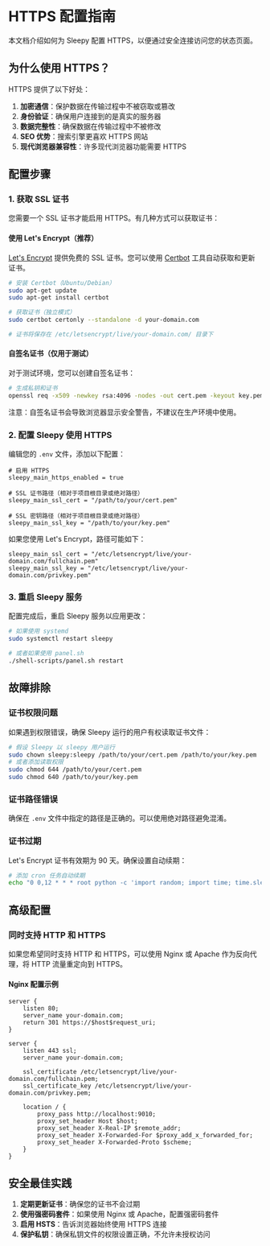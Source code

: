 # HTTPS 配置指南

本文档介绍如何为 Sleepy 配置 HTTPS，以便通过安全连接访问您的状态页面。

## 为什么使用 HTTPS？

HTTPS 提供了以下好处：

1. **加密通信**：保护数据在传输过程中不被窃取或篡改
2. **身份验证**：确保用户连接到的是真实的服务器
3. **数据完整性**：确保数据在传输过程中不被修改
4. **SEO 优势**：搜索引擎更喜欢 HTTPS 网站
5. **现代浏览器兼容性**：许多现代浏览器功能需要 HTTPS

## 配置步骤

### 1. 获取 SSL 证书

您需要一个 SSL 证书才能启用 HTTPS。有几种方式可以获取证书：

#### 使用 Let's Encrypt（推荐）

[Let's Encrypt](https://letsencrypt.org/) 提供免费的 SSL 证书。您可以使用 [Certbot](https://certbot.eff.org/) 工具自动获取和更新证书。

```bash
# 安装 Certbot（Ubuntu/Debian）
sudo apt-get update
sudo apt-get install certbot

# 获取证书（独立模式）
sudo certbot certonly --standalone -d your-domain.com

# 证书将保存在 /etc/letsencrypt/live/your-domain.com/ 目录下
```

#### 自签名证书（仅用于测试）

对于测试环境，您可以创建自签名证书：

```bash
# 生成私钥和证书
openssl req -x509 -newkey rsa:4096 -nodes -out cert.pem -keyout key.pem -days 365
```

注意：自签名证书会导致浏览器显示安全警告，不建议在生产环境中使用。

### 2. 配置 Sleepy 使用 HTTPS

编辑您的 `.env` 文件，添加以下配置：

```
# 启用 HTTPS
sleepy_main_https_enabled = true

# SSL 证书路径（相对于项目根目录或绝对路径）
sleepy_main_ssl_cert = "/path/to/your/cert.pem"

# SSL 密钥路径（相对于项目根目录或绝对路径）
sleepy_main_ssl_key = "/path/to/your/key.pem"
```

如果您使用 Let's Encrypt，路径可能如下：

```
sleepy_main_ssl_cert = "/etc/letsencrypt/live/your-domain.com/fullchain.pem"
sleepy_main_ssl_key = "/etc/letsencrypt/live/your-domain.com/privkey.pem"
```

### 3. 重启 Sleepy 服务

配置完成后，重启 Sleepy 服务以应用更改：

```bash
# 如果使用 systemd
sudo systemctl restart sleepy

# 或者如果使用 panel.sh
./shell-scripts/panel.sh restart
```

## 故障排除

### 证书权限问题

如果遇到权限错误，确保 Sleepy 运行的用户有权读取证书文件：

```bash
# 假设 Sleepy 以 sleepy 用户运行
sudo chown sleepy:sleepy /path/to/your/cert.pem /path/to/your/key.pem
# 或者添加读取权限
sudo chmod 644 /path/to/your/cert.pem
sudo chmod 640 /path/to/your/key.pem
```

### 证书路径错误

确保在 `.env` 文件中指定的路径是正确的。可以使用绝对路径避免混淆。

### 证书过期

Let's Encrypt 证书有效期为 90 天。确保设置自动续期：

```bash
# 添加 cron 任务自动续期
echo "0 0,12 * * * root python -c 'import random; import time; time.sleep(random.random() * 3600)' && certbot renew -q" | sudo tee -a /etc/crontab > /dev/null
```

## 高级配置

### 同时支持 HTTP 和 HTTPS

如果您希望同时支持 HTTP 和 HTTPS，可以使用 Nginx 或 Apache 作为反向代理，将 HTTP 流量重定向到 HTTPS。

#### Nginx 配置示例

```nginx
server {
    listen 80;
    server_name your-domain.com;
    return 301 https://$host$request_uri;
}

server {
    listen 443 ssl;
    server_name your-domain.com;

    ssl_certificate /etc/letsencrypt/live/your-domain.com/fullchain.pem;
    ssl_certificate_key /etc/letsencrypt/live/your-domain.com/privkey.pem;

    location / {
        proxy_pass http://localhost:9010;
        proxy_set_header Host $host;
        proxy_set_header X-Real-IP $remote_addr;
        proxy_set_header X-Forwarded-For $proxy_add_x_forwarded_for;
        proxy_set_header X-Forwarded-Proto $scheme;
    }
}
```

## 安全最佳实践

1. **定期更新证书**：确保您的证书不会过期
2. **使用强密码套件**：如果使用 Nginx 或 Apache，配置强密码套件
3. **启用 HSTS**：告诉浏览器始终使用 HTTPS 连接
4. **保护私钥**：确保私钥文件的权限设置正确，不允许未授权访问
